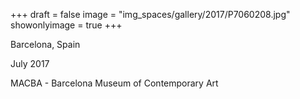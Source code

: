 +++
draft = false
image = "img_spaces/gallery/2017/P7060208.jpg"
showonlyimage = true
+++

Barcelona, Spain

July 2017
<!--more-->
MACBA - Barcelona Museum of Contemporary Art
